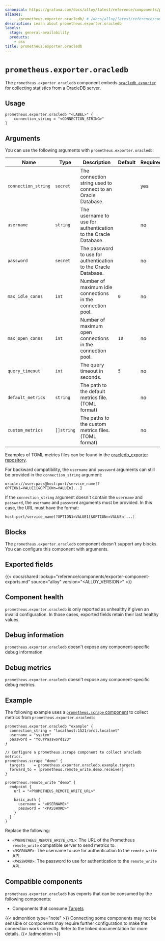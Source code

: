 ```yaml
---
canonical: https://grafana.com/docs/alloy/latest/reference/components/prometheus/prometheus.exporter.oracledb/
aliases:
  - ../prometheus.exporter.oracledb/ # /docs/alloy/latest/reference/components/prometheus.exporter.oracledb/
description: Learn about prometheus.exporter.oracledb
labels:
  stage: general-availability
  products:
    - oss
title: prometheus.exporter.oracledb
---
```


# `prometheus.exporter.oracledb`

The `prometheus.exporter.oracledb` component embeds
[`oracledb_exporter`](https://github.com/oracle/oracle-db-appdev-monitoring) for collecting statistics from a OracleDB server.

## Usage

```alloy
prometheus.exporter.oracledb "<LABEL>" {
    connection_string = "<CONNECTION_STRING>"
}
```

## Arguments

You can use the following arguments with `prometheus.exporter.oracledb`:

| Name                | Type       | Description                                                    | Default | Required |
| ------------------- | ---------- | -------------------------------------------------------------- | ------- | -------- |
| `connection_string` | `secret`   | The connection string used to connect to an Oracle Database.   |         | yes      |
| `username`          | `string`   | The username to use for authentication to the Oracle Database. |         | no       |
| `password`          | `secret`   | The password to use for authentication to the Oracle Database. |         | no       |
| `max_idle_conns`    | `int`      | Number of maximum idle connections in the connection pool.     | `0`     | no       |
| `max_open_conns`    | `int`      | Number of maximum open connections in the connection pool.     | `10`    | no       |
| `query_timeout`     | `int`      | The query timeout in seconds.                                  | `5`     | no       |
| `default_metrics`   | `string`   | The path to the default metrics file. (TOML format)            |         | no       |
| `custom_metrics`    | `[]string` | The paths to the custom metrics files. (TOML format)           |         | no       |

Examples of TOML metrics files can be found in the [oracledb_exporter repository](https://github.com/oracle/oracle-db-appdev-monitoring).

For backward compatibility, the `username` and `password` arguments can still be provided in the `connection_string` argument:

```conn
oracle://user:pass@host:port/service_name[?OPTION1=VALUE1[&OPTIONn=VALUEn]...]
```

If the `connection_string` argument doesn't contain the `username` and `password`, the `username` and `password` arguments must be provided.
In this case, the URL must have the format:

```conn
host:port/service_name[?OPTION1=VALUE1[&OPTIONn=VALUEn]...]
```

## Blocks

The `prometheus.exporter.oracledb` component doesn't support any blocks. You can configure this component with arguments.

## Exported fields

{{< docs/shared lookup="reference/components/exporter-component-exports.md" source="alloy" version="<ALLOY_VERSION>" >}}

## Component health

`prometheus.exporter.oracledb` is only reported as unhealthy if given an invalid configuration.
In those cases, exported fields retain their last healthy values.

## Debug information

`prometheus.exporter.oracledb` doesn't expose any component-specific debug information.

## Debug metrics

`prometheus.exporter.oracledb` doesn't expose any component-specific debug metrics.

## Example

The following example uses a [`prometheus.scrape` component][scrape] to collect metrics from `prometheus.exporter.oracledb`:

```alloy
prometheus.exporter.oracledb "example" {
  connection_string = "localhost:1521/orcl.localnet"
  username = "system"
  password = "YourPassword123"
}

// Configure a prometheus.scrape component to collect oracledb metrics.
prometheus.scrape "demo" {
  targets    = prometheus.exporter.oracledb.example.targets
  forward_to = [prometheus.remote_write.demo.receiver]
}

prometheus.remote_write "demo" {
  endpoint {
    url = "<PROMETHEUS_REMOTE_WRITE_URL>"

    basic_auth {
      username = "<USERNAME>"
      password = "<PASSWORD>"
    }
  }
}
```

Replace the following:

- _`<PROMETHEUS_REMOTE_WRITE_URL>`_: The URL of the Prometheus `remote_write` compatible server to send metrics to.
- _`<USERNAME>`_: The username to use for authentication to the `remote_write` API.
- _`<PASSWORD>`_: The password to use for authentication to the `remote_write` API.

[scrape]: ../prometheus.scrape/

<!-- START GENERATED COMPATIBLE COMPONENTS -->

## Compatible components

`prometheus.exporter.oracledb` has exports that can be consumed by the following components:

- Components that consume [Targets](../../../compatibility/#targets-consumers)

{{< admonition type="note" >}}
Connecting some components may not be sensible or components may require further configuration to make the connection work correctly.
Refer to the linked documentation for more details.
{{< /admonition >}}

<!-- END GENERATED COMPATIBLE COMPONENTS -->

